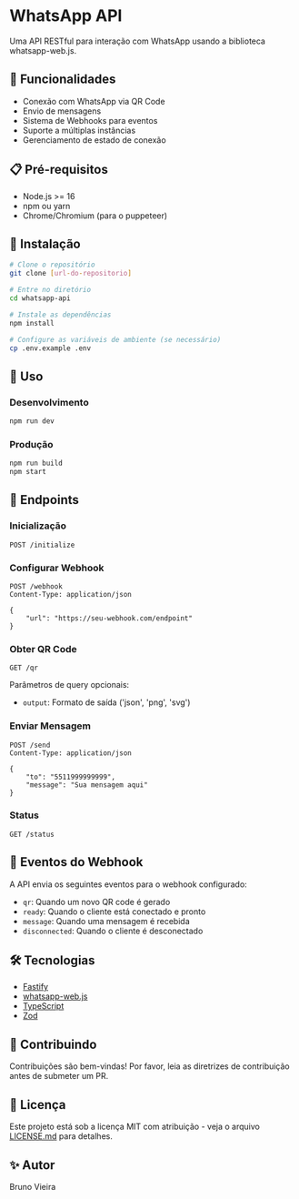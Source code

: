 # WhatsApp API

Uma API RESTful para interação com WhatsApp usando a biblioteca whatsapp-web.js.

## 🚀 Funcionalidades

- Conexão com WhatsApp via QR Code
- Envio de mensagens
- Sistema de Webhooks para eventos
- Suporte a múltiplas instâncias
- Gerenciamento de estado de conexão

## 📋 Pré-requisitos

- Node.js >= 16
- npm ou yarn
- Chrome/Chromium (para o puppeteer)

## 🔧 Instalação

```bash
# Clone o repositório
git clone [url-do-repositorio]

# Entre no diretório
cd whatsapp-api

# Instale as dependências
npm install

# Configure as variáveis de ambiente (se necessário)
cp .env.example .env
```

## 🚀 Uso

### Desenvolvimento
```bash
npm run dev
```

### Produção
```bash
npm run build
npm start
```

## 📡 Endpoints

### Inicialização
```http
POST /initialize
```

### Configurar Webhook
```http
POST /webhook
Content-Type: application/json

{
    "url": "https://seu-webhook.com/endpoint"
}
```

### Obter QR Code
```http
GET /qr
```
Parâmetros de query opcionais:
- `output`: Formato de saída ('json', 'png', 'svg')

### Enviar Mensagem
```http
POST /send
Content-Type: application/json

{
    "to": "5511999999999",
    "message": "Sua mensagem aqui"
}
```

### Status
```http
GET /status
```

## 🔄 Eventos do Webhook

A API envia os seguintes eventos para o webhook configurado:

- `qr`: Quando um novo QR code é gerado
- `ready`: Quando o cliente está conectado e pronto
- `message`: Quando uma mensagem é recebida
- `disconnected`: Quando o cliente é desconectado

## 🛠️ Tecnologias

- [Fastify](https://www.fastify.io/)
- [whatsapp-web.js](https://wwebjs.dev/)
- [TypeScript](https://www.typescriptlang.org/)
- [Zod](https://github.com/colinhacks/zod)

## 🤝 Contribuindo

Contribuições são bem-vindas! Por favor, leia as diretrizes de contribuição antes de submeter um PR.

## 📝 Licença

Este projeto está sob a licença MIT com atribuição - veja o arquivo [LICENSE.md](LICENSE.md) para detalhes.

## ✨ Autor

Bruno Vieira